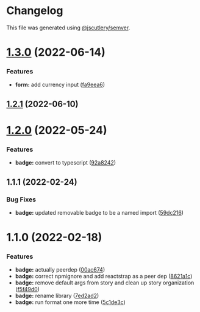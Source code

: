 # Changelog

This file was generated using [@jscutlery/semver](https://github.com/jscutlery/semver).

# [1.3.0](https://github.com/Availity/availity-react/compare/@availity/badge@1.2.1...@availity/badge@1.3.0) (2022-06-14)


### Features

* **form:** add currency input ([fa9eea6](https://github.com/Availity/availity-react/commit/fa9eea6a3b3dd2ef741a0658c102e36c6db5288c))



## [1.2.1](https://github.com/Availity/availity-react/compare/@availity/badge@1.2.0...@availity/badge@1.2.1) (2022-06-10)



# [1.2.0](https://github.com/Availity/availity-react/compare/@availity/badge@1.1.1...@availity/badge@1.2.0) (2022-05-24)


### Features

* **badge:** convert to typescript ([92a8242](https://github.com/Availity/availity-react/commit/92a8242fadf34f23c0cb20f1865f9a0563d65fdb))



## 1.1.1 (2022-02-24)


### Bug Fixes

* **badge:** updated removable badge to be a named import ([59dc216](https://github.com/Availity/availity-react/commit/59dc216333f01f2a35f3e9a28960d9dc732c0a4e))





# 1.1.0 (2022-02-18)


### Features

* **badge:** actually peerdep ([00ac674](https://github.com/Availity/availity-react/commit/00ac6741a5b2ea8c52b6cb7f83109a06a55b881d))
* **badge:** correct npmignore and add reactstrap as a peer dep ([8621a1c](https://github.com/Availity/availity-react/commit/8621a1ca59bb2fcfb1298eeb2d3101760d16dfbf))
* **badge:** remove default args from story and clean up story organization ([f5f49d0](https://github.com/Availity/availity-react/commit/f5f49d0e8e9c9fb23750dbf304fbfd8c32754c51))
* **badge:** rename library ([7ed2ad2](https://github.com/Availity/availity-react/commit/7ed2ad28fd3247799aaffa6eb5e4b8ef354bffe5))
* **badge:** run format one more time ([5c1de3c](https://github.com/Availity/availity-react/commit/5c1de3c139fa88500187864ab46abf68ef61ad34))
